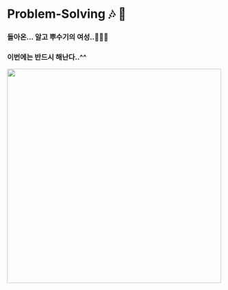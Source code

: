 # Problem-Solving 🎶 🎵

### 돌아온... 알고 뿌수기의 여성..👩🏻‍🎤
### 이번에는 반드시 해난다..^^

<img width="500" src="https://github.com/OneDay-OneAlgorithm/ChoiSeohyeon/assets/104755384/df19c92b-2998-4343-9ecb-f6bdf6b4ed79" />
